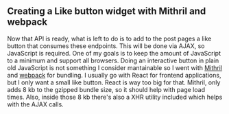 ## Creating a Like button widget with Mithril and webpack

Now that API is ready, what is left to do is to add to the post pages a like 
button that consumes these endpoints. This will be done via AJAX, so JavaScript
is required. One of my goals is to keep the amount of JavaScript to a minimum
and support all browsers. Doing an interactive button in plain old JavaScript is
not something I consider mantainable so I went with [Mithril](
https://mithril.js.org/) and [webpack](https://webpack.js.org) for bundling. I
usually go with React for frontend applications, but I only want a small like
button. React is way too big for that. Mithril, only adds 8 kb to the gzipped
bundle size, so it should help with page load times. Also, inside those 8 kb
there's also a XHR utility included which helps with the AJAX calls.



